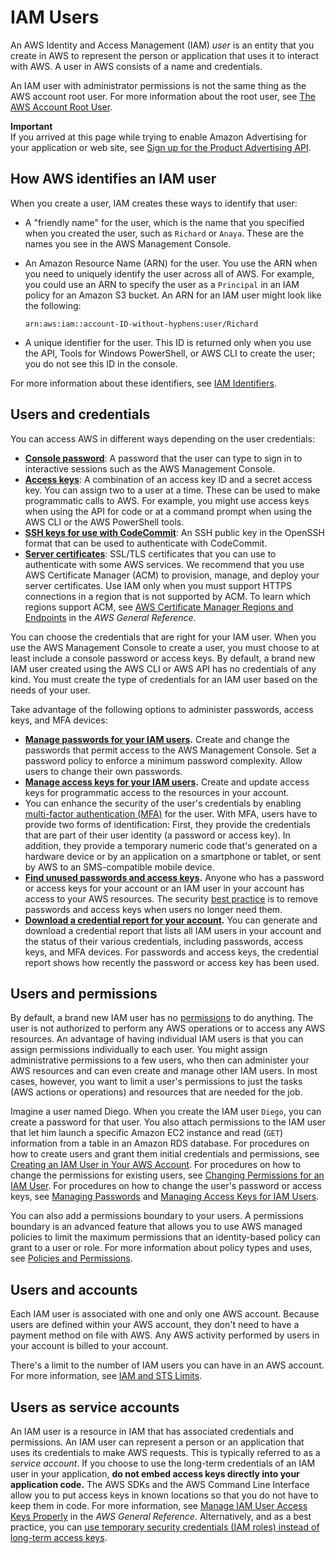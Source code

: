 # IAM Users<a name="id_users"></a>

An AWS Identity and Access Management \(IAM\) *user* is an entity that you create in AWS to represent the person or application that uses it to interact with AWS\. A user in AWS consists of a name and credentials\.

An IAM user with administrator permissions is not the same thing as the AWS account root user\. For more information about the root user, see [The AWS Account Root User](id_root-user.md)\.

**Important**  
If you arrived at this page while trying to enable Amazon Advertising for your application or web site, see [Sign up for the Product Advertising API](https://docs.aws.amazon.com/AWSECommerceService/latest/DG/becomingDev.html)\.

## How AWS identifies an IAM user<a name="id_users_create_aws-identifiers"></a>

When you create a user, IAM creates these ways to identify that user:
+ A "friendly name" for the user, which is the name that you specified when you created the user, such as `Richard` or `Anaya`\. These are the names you see in the AWS Management Console\. 
+ An Amazon Resource Name \(ARN\) for the user\. You use the ARN when you need to uniquely identify the user across all of AWS\. For example, you could use an ARN to specify the user as a `Principal` in an IAM policy for an Amazon S3 bucket\. An ARN for an IAM user might look like the following: 

  `arn:aws:iam::account-ID-without-hyphens:user/Richard`
+ A unique identifier for the user\. This ID is returned only when you use the API, Tools for Windows PowerShell, or AWS CLI to create the user; you do not see this ID in the console\.

For more information about these identifiers, see [IAM Identifiers](reference_identifiers.md)\.

## Users and credentials<a name="id_users_creds"></a>

You can access AWS in different ways depending on the user credentials:
+ [**Console password**](id_credentials_passwords.md): A password that the user can type to sign in to interactive sessions such as the AWS Management Console\.
+ [**Access keys**](id_credentials_access-keys.md): A combination of an access key ID and a secret access key\. You can assign two to a user at a time\. These can be used to make programmatic calls to AWS\. For example, you might use access keys when using the API for code or at a command prompt when using the AWS CLI or the AWS PowerShell tools\.
+ [**SSH keys for use with CodeCommit**](id_credentials_ssh-keys.md): An SSH public key in the OpenSSH format that can be used to authenticate with CodeCommit\.
+ [**Server certificates**](id_credentials_server-certs.md): SSL/TLS certificates that you can use to authenticate with some AWS services\. We recommend that you use AWS Certificate Manager \(ACM\) to provision, manage, and deploy your server certificates\. Use IAM only when you must support HTTPS connections in a region that is not supported by ACM\. To learn which regions support ACM, see [AWS Certificate Manager Regions and Endpoints](https://docs.aws.amazon.com/general/latest/gr/rande.html#acm_region) in the *AWS General Reference*\.

You can choose the credentials that are right for your IAM user\. When you use the AWS Management Console to create a user, you must choose to at least include a console password or access keys\. By default, a brand new IAM user created using the AWS CLI or AWS API has no credentials of any kind\. You must create the type of credentials for an IAM user based on the needs of your user\. 

Take advantage of the following options to administer passwords, access keys, and MFA devices:
+ **[Manage passwords for your IAM users](id_credentials_passwords.md)\.** Create and change the passwords that permit access to the AWS Management Console\. Set a password policy to enforce a minimum password complexity\. Allow users to change their own passwords\. 
+ **[Manage access keys for your IAM users](id_credentials_access-keys.md)\.** Create and update access keys for programmatic access to the resources in your account\. 
+ You can enhance the security of the user's credentials by enabling [multi\-factor authentication \(MFA\)](id_credentials_mfa.md) for the user\. With MFA, users have to provide two forms of identification: First, they provide the credentials that are part of their user identity \(a password or access key\)\. In addition, they provide a temporary numeric code that's generated on a hardware device or by an application on a smartphone or tablet, or sent by AWS to an SMS\-compatible mobile device\. 
+ **[Find unused passwords and access keys](id_credentials_finding-unused.md)\.** Anyone who has a password or access keys for your account or an IAM user in your account has access to your AWS resources\. The security [best practice](https://docs.aws.amazon.com/general/latest/gr/aws-access-keys-best-practices.html) is to remove passwords and access keys when users no longer need them\.
+ **[Download a credential report for your account](id_credentials_getting-report.md)\.** You can generate and download a credential report that lists all IAM users in your account and the status of their various credentials, including passwords, access keys, and MFA devices\. For passwords and access keys, the credential report shows how recently the password or access key has been used\.

## Users and permissions<a name="id_users_perms"></a>

By default, a brand new IAM user has no [permissions](access.md) to do anything\. The user is not authorized to perform any AWS operations or to access any AWS resources\. An advantage of having individual IAM users is that you can assign permissions individually to each user\. You might assign administrative permissions to a few users, who then can administer your AWS resources and can even create and manage other IAM users\. In most cases, however, you want to limit a user's permissions to just the tasks \(AWS actions or operations\) and resources that are needed for the job\. 

Imagine a user named Diego\. When you create the IAM user `Diego`, you can create a password for that user\. You also attach permissions to the IAM user that let him launch a specific Amazon EC2 instance and read \(`GET`\) information from a table in an Amazon RDS database\. For procedures on how to create users and grant them initial credentials and permissions, see [Creating an IAM User in Your AWS Account](id_users_create.md)\. For procedures on how to change the permissions for existing users, see [Changing Permissions for an IAM User](id_users_change-permissions.md)\. For procedures on how to change the user's password or access keys, see [Managing Passwords](id_credentials_passwords.md) and [Managing Access Keys for IAM Users](id_credentials_access-keys.md)\.

You can also add a permissions boundary to your users\. A permissions boundary is an advanced feature that allows you to use AWS managed policies to limit the maximum permissions that an identity\-based policy can grant to a user or role\. For more information about policy types and uses, see [Policies and Permissions](access_policies.md)\.

## Users and accounts<a name="id_users_accounts"></a>

Each IAM user is associated with one and only one AWS account\. Because users are defined within your AWS account, they don't need to have a payment method on file with AWS\. Any AWS activity performed by users in your account is billed to your account\.

There's a limit to the number of IAM users you can have in an AWS account\. For more information, see [IAM and STS Limits](reference_iam-limits.md)\.

## Users as service accounts<a name="id_users_service_accounts"></a>

An IAM user is a resource in IAM that has associated credentials and permissions\. An IAM user can represent a person or an application that uses its credentials to make AWS requests\. This is typically referred to as a *service account*\. If you choose to use the long\-term credentials of an IAM user in your application, **do not embed access keys directly into your application code\.** The AWS SDKs and the AWS Command Line Interface allow you to put access keys in known locations so that you do not have to keep them in code\. For more information, see [Manage IAM User Access Keys Properly](https://docs.aws.amazon.com/general/latest/gr/aws-access-keys-best-practices.html#iam-user-access-keys) in the *AWS General Reference*\. Alternatively, and as a best practice, you can [use temporary security credentials \(IAM roles\) instead of long\-term access keys](https://docs.aws.amazon.com/general/latest/gr/aws-access-keys-best-practices.html#use-roles)\.